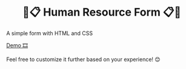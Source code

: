 <h1 align="center">📝📋 Human Resource Form 📋📝</h1> 
A simple form with HTML and CSS

<a href="https://codepen.io/Hadil-Ben-Abdallah/pen/YzMxKNo">Demo 🎞</a>

Feel free to customize it further based on your experience! 😊
